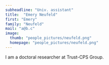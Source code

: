 ```yaml
---
subheadline: "Univ. assistant"
title:  "Emery Neufeld"
first: "Emery"
family: "Neufeld"
mail: "a@b.c"
image:
  thumb: "people_pictures/neufeld.png"
  homepage: "people_pictures/neufeld.png"
---
```


<!--more-->

I am a doctoral researcher at Trust-CPS Group.
